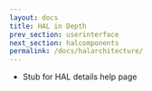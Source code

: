 ```yaml
---
layout: docs
title: HAL in Depth
prev_section: userinterface
next_section: halcomponents
permalink: /docs/halarchitecture/
---
```

- Stub for HAL details help page
